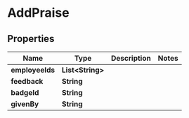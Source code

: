 

# AddPraise


## Properties

| Name | Type | Description | Notes |
|------------ | ------------- | ------------- | -------------|
|**employeeIds** | **List&lt;String&gt;** |  |  |
|**feedback** | **String** |  |  |
|**badgeId** | **String** |  |  |
|**givenBy** | **String** |  |  |



